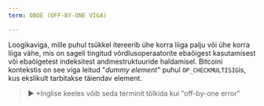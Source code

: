 ```yaml
---
term: OBOE (OFF-BY-ONE VIGA)

---
```

Loogikaviga, mille puhul tsükkel itereerib ühe korra liiga palju või ühe korra liiga vähe, mis on sageli tingitud võrdlusoperaatorite ebaõigest kasutamisest või ebaõigetest indeksitest andmestruktuuride haldamisel. Bitcoini kontekstis on see viga leitud "*dummy element*" puhul `OP_CHECKMULTISIG`is, kus ekslikult tarbitakse täiendav element.

> ► *Inglise keeles võib seda terminit tõlkida kui "off-by-one error"